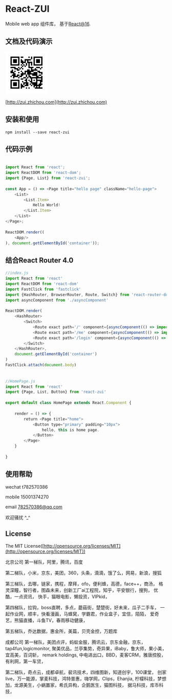 # React-ZUI

Mobile web app 组件库， 基于[React@16](http://facebook.github.io/react/).
 
## 文档及代码演示

![react-zui](./docs/qrcode.png)

[http://zui.zhichou.com](http://zui.zhichou.com) 

## 安装和使用

``` 
npm install --save react-zui
```  

## 代码示例

```javascript 

import React from 'react';
import ReactDOM from 'react-dom';
import {Page, List} from 'react-zui'; 

const App = () => <Page title="hello page" className="hello-page">
    <List>
        <List.Item>
            Hello World!
        </List.Item>
    </List>
</Page>;

ReactDOM.render((
    <App/>
), document.getElementById('container'));

```

## 结合React Router 4.0

```javascript
//index.js
import React from 'react'
import ReactDOM from 'react-dom'
import FastClick from 'fastclick'
import {HashRouter, BrowserRouter, Route, Switch} from 'react-router-dom' 
import asyncComponent from './asyncComponent'

ReactDOM.render(
    <HashRouter>
        <Switch> 
            <Route exact path='/' component={asyncComponent(() => import('./pages/HomePage'))}/>
            <Route exact path='/me' component={asyncComponent(() => import('./pages/MePage'))}/>
            <Route exact path='/login' component={asyncComponent(() => import('./pages/LoginPage'))}/>
        </Switch>
    </HashRouter>,
    document.getElementById('container')
)
FastClick.attach(document.body)


//HomePage.js 
import React from 'react' 
import {Page, List, Button} from 'react-zui'

export default class HomePage extends React.Component {

    render = () => {
        return <Page title="home">
            <Button type="primary" padding="10px">
                hello, this is home page.
            </Button> 
        </Page>
    }
    
}
```

## 使用帮助

wechat t782570386

mobile 15001374270

email 782570386@qq.com

欢迎骚扰 ^_^
 
## License

The MIT License([http://opensource.org/licenses/MIT](http://opensource.org/licenses/MIT))

北京公司
第一梯队，阿里，腾讯，百度 

第二梯队，小米，京东，美团，360，头条，滴滴，饿了么，网易，新浪，搜狐 

第三梯队，去哪，链家，携程，摩拜，ofo，便利蜂，高德，face++，商汤，
格灵深瞳，智行者，图森未来，创新工厂ai工程院，知乎，平安银行，搜狗，
优酷，一点资讯， 快手，猫眼电影，懒投资，VIPkid，

第四梯队，拉钩，boss直聘，多点，蘑菇街，楚楚街，好未来，瓜子二手车，
一起作业网，顺丰，快看漫画，马蜂窝，学霸君，作业盒子，宜信，陌陌，
爱奇艺，熊猫直播，斗鱼TV，春雨移动健康，

第五梯队，乔达数据，惠金所，美篇，贝壳金控，万题库

成都公司
第一梯队，美团点评，蚂蚁金服，腾讯云，京东金融，京东，tap4fun,logicmonitor,
聚美优品，兰亭集势，奇异果，iBaby，鲁大师，果小美，宜高美，百词斩，
remark holdings, 中电进出口，BBD，麦客CRM，雅唐控股，有利网，第一车贷，

第二梯队，奇点云，成都卓航，裴讯技术，四维图新，知道创宇，100课堂，
创家live，万一能源，掌麦科技，鸿特普惠，嗨学网，Clips，Ehanjia, 
柠檬科技，梦想加，龙源美生，小蜗置家，希氏异构，企鹅医生，猫图科技，
据马科技，库币科技，

